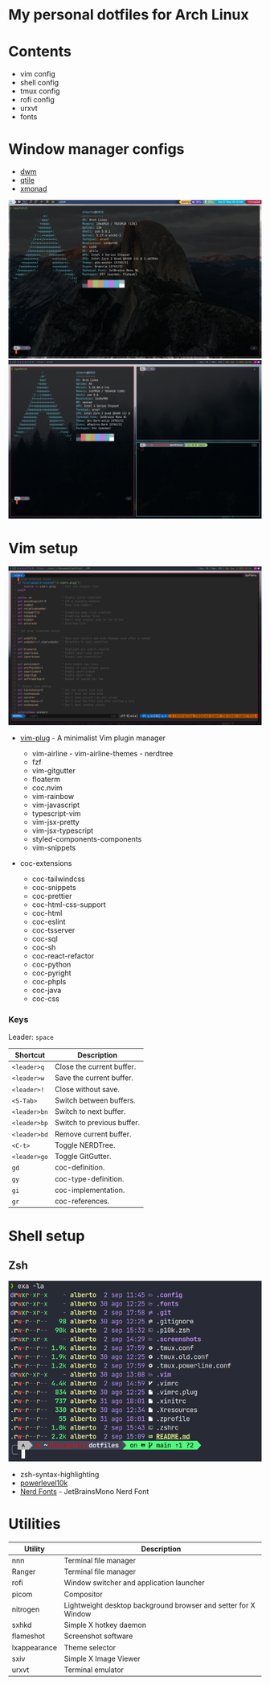 # My personal dotfiles for Arch Linux

# Contents

- vim config
- shell config
- tmux config
- rofi config
- urxvt
- fonts

# Window manager configs

- [dwm](https://github.com/H3llHammer/dwm)
- [qtile](https://github.com/H3llHammer/dotfiles/tree/main/.config/qtile)
- [xmonad](https://github.com/H3llHammer/dotfiles/tree/main/.xmonad)

![qtile](.screenshots/qtile.png)
![xmonad](.screenshots/xmonad.png)

# Vim setup

![Vim](.screenshots/vim.png)

- [vim-plug](https://github.com/junegunn/vim-plug) - A minimalist Vim plugin manager

  - vim-airline - vim-airline-themes - nerdtree
  - fzf
  - vim-gitgutter
  - floaterm
  - coc.nvim
  - vim-rainbow
  - vim-javascript
  - typescript-vim
  - vim-jsx-pretty
  - vim-jsx-typescript
  - styled-components-components
  - vim-snippets

- coc-extensions
  - coc-tailwindcss
  - coc-snippets
  - coc-prettier
  - coc-html-css-support
  - coc-html
  - coc-eslint
  - coc-tsserver
  - coc-sql
  - coc-sh
  - coc-react-refactor
  - coc-python
  - coc-pyright
  - coc-phpls
  - coc-java
  - coc-css

### Keys

Leader: `space`

| Shortcut     | Description                |
| ------------ | -------------------------- |
| `<leader>q`  | Close the current buffer.  |
| `<leader>w`  | Save the current buffer.   |
| `<leader>!`  | Close without save.        |
| `<S-Tab>`    | Switch between buffers.    |
| `<leader>bn` | Switch to next buffer.     |
| `<leader>bp` | Switch to previous buffer. |
| `<leader>bd` | Remove current buffer.     |
| `<C-t>`      | Toggle NERDTree.           |
| `<leader>go` | Toggle GitGutter.          |
| `gd`         | coc-definition.            |
| `gy`         | coc-type-definition.       |
| `gi`         | coc-implementation.        |
| `gr`         | coc-references.            |

# Shell setup

## Zsh

![Zsh](.screenshots/zsh.png)

- zsh-syntax-highlighting
- [powerlevel10k](https://github.com/romkatv/powerlevel10k)
- [Nerd Fonts](https://www.nerdfonts.com/) - JetBrainsMono Nerd Font

# Utilities

| Utility      | Description                                                    |
| ------------ | -------------------------------------------------------------- |
| nnn          | Terminal file manager                                          |
| Ranger       | Terminal file manager                                          |
| rofi         | Window switcher and application launcher                       |
| picom        | Compositor                                                     |
| nitrogen     | Lightweight desktop background browser and setter for X Window |
| sxhkd        | Simple X hotkey daemon                                         |
| flameshot    | Screenshot software                                            |
| lxappearance | Theme selector                                                 |
| sxiv         | Simple X Image Viewer                                          |
| urxvt        | Terminal emulator                                              |
